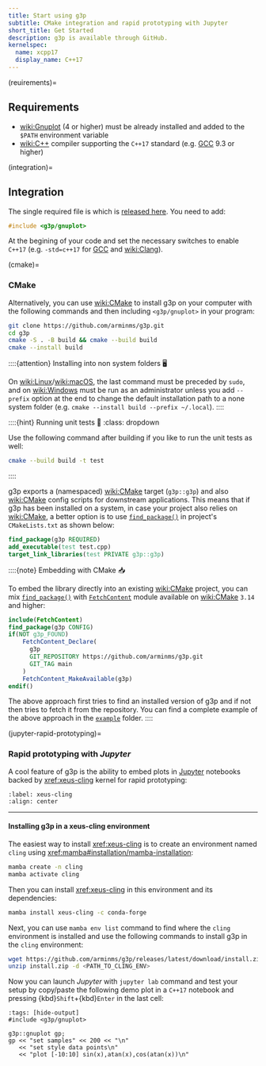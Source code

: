 ```yaml
---
title: Start using g3p
subtitle: CMake integration and rapid prototyping with Jupyter
short_title: Get Started
description: g3p is available through GitHub.
kernelspec:
  name: xcpp17
  display_name: C++17
---
```


(reuirements)=
## Requirements

- <wiki:Gnuplot> (4 or higher) must be already installed and added to the `$PATH` environment variable
- <wiki:C++> compiler supporting the `C++17` standard (e.g. [GCC](wiki:GNU_Compiler_Collection) 9.3 or higher)

(integration)=
## Integration

The single required file is [](https://github.com/arminms/g3p/blob/main/include/g3p/gnuplot) which is [released here](https://github.com/arminms/g3p/releases). You need to add:

```cpp
#include <g3p/gnuplot>
```

At the begining of your code and set the necessary switches to enable `C++17` (e.g. `-std=c++17` for [GCC](wiki:GNU_Compiler_Collection) and <wiki:Clang>).

(cmake)=
### CMake

Alternatively, you can use <wiki:CMake> to install g3p on your computer with the following commands and then including `<g3p/gnuplot>` in your program:

```bash
git clone https://github.com/arminms/g3p.git
cd g3p
cmake -S . -B build && cmake --build build
cmake --install build
```

::::{attention} Installing into non system folders 🖥️

On <wiki:Linux>/<wiki:macOS>, the last command  must be preceded by `sudo`, and on <wiki:Windows> must be run as an administrator unless you add `--prefix` option at the end to change the default installation path to a none system folder (e.g. `cmake --install build --prefix ~/.local`).
::::

::::{hint} Running unit tests 🧪
:class: dropdown

Use the following command after building if you like to run the unit tests as well:

```bash
cmake --build build -t test
```
::::

g3p exports a (namespaced) <wiki:CMake> target (`g3p::g3p`) and also <wiki:CMake> config scripts for downstream applications. This means that if g3p has been installed on a system, in case your project also relies on <wiki:CMake>, a better option is to use [`find_package()`](xref:cmake#command/find_package) in project's `CMakeLists.txt` as shown below:

```cmake
find_package(g3p REQUIRED)
add_executable(test test.cpp)
target_link_libraries(test PRIVATE g3p::g3p)
```

::::{note} Embedding with CMake 📥

To embed the library directly into an existing <wiki:CMake> project, you can mix [`find_package()`](xref:cmake#command/find_package) with [`FetchContent`](xref:cmake#module/FetchContent) module available on <wiki:CMake> `3.14` and higher:

```cmake
include(FetchContent)
find_package(g3p CONFIG)
if(NOT g3p_FOUND)
    FetchContent_Declare(
      g3p
      GIT_REPOSITORY https://github.com/arminms/g3p.git
      GIT_TAG main
    )
    FetchContent_MakeAvailable(g3p)
endif()
```

The above approach first tries to find an installed version of g3p and if not
then tries to fetch it from the repository. You can find a complete
example of the above approach in the [`example`](https://github.com/arminms/g3p/blob/main/example/CMakeLists.txt#L5-L19) folder.
::::

(jupyter-rapid-prototyping)=
### Rapid prototyping with *Jupyter*
A cool feature of g3p is the ability to embed plots in [Jupyter](wiki:Project_Jupyter) notebooks backed by <xref:xeus-cling> kernel for rapid prototyping:

```{image} ./images/xeus-cling.png
:label: xeus-cling
:align: center
```
---
#### Installing g3p in a xeus-cling environment
The easiest way to install <xref:xeus-cling> is to create an environment named `cling` using <xref:mamba#installation/mamba-installation>:
```bash
mamba create -n cling
mamba activate cling
```
Then you can install <xref:xeus-cling> in this environment and its dependencies:
```bash
mamba install xeus-cling -c conda-forge
```
Next, you can use `mamba env list` command to find where the `cling` environment is installed and use the following commands to install g3p in the `cling` environment:
```bash
wget https://github.com/arminms/g3p/releases/latest/download/install.zip
unzip install.zip -d <PATH_TO_CLING_ENV>
```
Now you can launch *Jupyter* with `jupyter lab` command and test your setup by copy/paste the following demo plot in a `C++17` notebook and pressing {kbd}`Shift`+{kbd}`Enter` in the last cell:

```{code-cell} cpp
:tags: [hide-output]
#include <g3p/gnuplot>

g3p::gnuplot gp;
gp << "set samples" << 200 << "\n"
   << "set style data points\n"
   << "plot [-10:10] sin(x),atan(x),cos(atan(x))\n"
```
